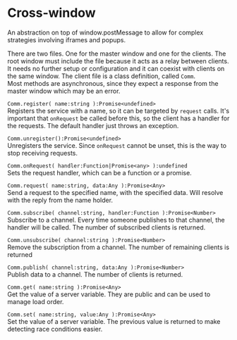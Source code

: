 # Cross-window
An abstraction on top of window.postMessage to allow for complex strategies involving iframes and popups.

There are two files. One for the master window and one for the clients. The root window must include the file because it acts as a relay
between clients. It needs no further setup or configuration and it can coexist with clients on the same window. 
The client file is a class definition, called `Comm`.  
Most methods are asynchronous, since they expect a response from the master window which may be an error.

`Comm.register( name:string ):Promise<undefined>`  
Registers the service with a name, so it can be targeted by `request` calls. It's important that `onRequest` be called before this,
so the client has a handler for the requests. The default handler just throws an exception.

`Comm.unregister():Promise<undefined>`  
Unregisters the service. Since `onRequest` cannot be unset, this is the way to stop receiving requests.

`Comm.onRequest( handler:Function|Promise<any> ):undefined`  
Sets the request handler, which can be a function or a promise.

`Comm.request( name:string, data:Any ):Promise<Any>`  
Send a request to the specified name, with the specified data. Will resolve with the reply from the name holder.

`Comm.subscribe( channel:string, handler:Function ):Promise<Number>`  
Subscribe to a channel. Every time someone publishes to that channel, the handler will be called. The number of subscribed clients
is returned.

`Comm.unsubscribe( channel:string ):Promise<Number>`  
Remove the subscription from a channel. The number of remaining clients is returned

`Comm.publish( channel:string, data:Any ):Promise<Number>`  
Publish data to a channel. The number of clients is returned.

`Comm.get( name:string ):Promise<Any>`  
Get the value of a server variable. They are public and can be used to manage load order.

`Comm.set( name:string, value:Any ):Promise<Any>`  
Set the value of a server variable. The previous value is returned to make detecting race conditions easier.
